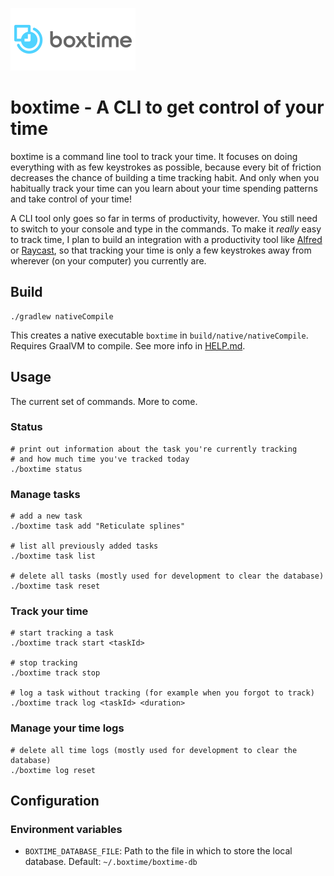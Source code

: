 ![Boxtime logo](boxtime-logo.png)

# boxtime - A CLI to get control of your time

boxtime is a command line tool to track your time. It focuses on doing everything with as few keystrokes as possible, because every bit of friction decreases the chance of building a time tracking habit. And only when you habitually track your time can you learn about your time spending patterns and take control of your time!

A CLI tool only goes so far in terms of productivity, however. You still need to switch to your console and type in the commands. To make it _really_ easy to track time, I plan to build an integration with a productivity tool like [Alfred](https://www.alfredapp.com/) or [Raycast](https://www.raycast.com/), so that tracking your time is only a few keystrokes away from wherever (on your computer) you currently are.

## Build 

```
./gradlew nativeCompile
```

This creates a native executable `boxtime` in `build/native/nativeCompile`. Requires GraalVM to compile. See more info in [HELP.md](HELP.md).

## Usage

The current set of commands. More to come.

### Status

```shell
# print out information about the task you're currently tracking 
# and how much time you've tracked today
./boxtime status
```


### Manage tasks
```shell
# add a new task
./boxtime task add "Reticulate splines"

# list all previously added tasks
./boxtime task list

# delete all tasks (mostly used for development to clear the database)
./boxtime task reset
```

### Track your time

```shell
# start tracking a task
./boxtime track start <taskId>

# stop tracking
./boxtime track stop

# log a task without tracking (for example when you forgot to track)
./boxtime track log <taskId> <duration>
```

### Manage your time logs

```shell
# delete all time logs (mostly used for development to clear the database)
./boxtime log reset
```

## Configuration

### Environment variables

- `BOXTIME_DATABASE_FILE`: Path to the file in which to store the local database. Default: `~/.boxtime/boxtime-db` 